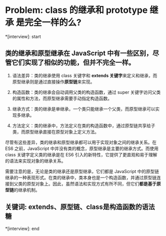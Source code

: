 # Problem: class 的继承和 prototype 继承 是完全一样的么?

*[interview]: start
## 类的继承和原型继承在 JavaScript 中有一些区别，尽管它们实现了相似的功能，但并不完全一样。
1. 语法差异：类的继承使用 class 关键字和 **extends 关键字**来定义和继承，而原型继承则是通过直接操作**原型链**来实现。

2. 构造函数：类的继承会自动调用父类的构造函数，通过 super 关键字访问父类的属性和方法，而原型继承需要手动指定构造函数。

3. 继承方式：类的继承是单继承，一个类只能继承一个父类，而原型继承可以实现多继承。

4. 方法定义：类的继承中，方法定义在类的构造函数中，通过原型链共享给子类，而原型继承直接在原型对象上定义方法。

尽管有这些差异，类的继承和原型继承都可以用于实现对象之间的继承关系。在 ES6 之前，JavaScript 中并没有类的概念，原型继承是主要的继承方式。而使用 class 关键字定义类的继承是在 ES6 引入的新特性，它提供了更直观和易于理解的语法来实现对象的继承关系。

需要注意的是，无论是类的继承还是原型继承，它们都是 JavaScript 中的原型链继承的一种表现形式。在类的继承中，类本身也是一个构造函数，并通过原型链连接到父类的原型对象上。因此，虽然语法和实现方式有所不同，但它们**都是基于原型链**的继承机制。

## 关键词: extends、原型链、class是构造函数的语法糖
*[interview]: end
